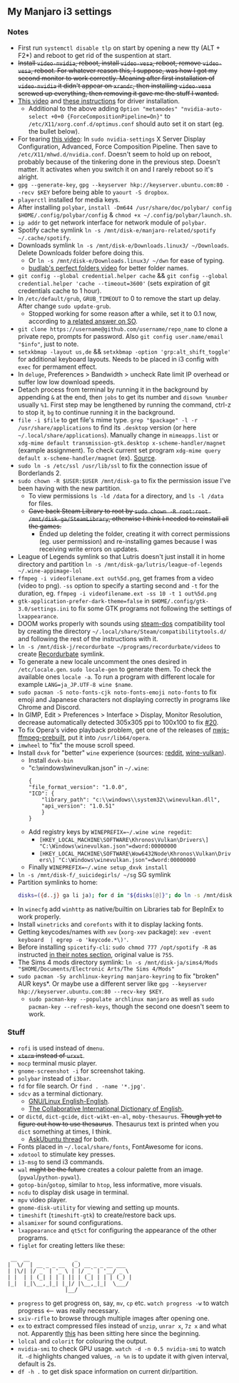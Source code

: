 ## My Manjaro i3 settings

### Notes
* First run `systemctl disable tlp` on start by opening a new tty (ALT + F2*) and reboot to get rid of the suspention at start.
* ~~Install `video-nvidia`, reboot, install `video-vesa`, reboot, remove `video-vesa`, reboot. For whatever reason this, I suppose, was how I got my second monitor to work correctly. Meaning after first installation of `video-nvidia` it didn't appear on `xrandr`, then installing `video-vesa` screwed up everything, then removing it gave me the stuff I wanted.~~
* [This video](https://www.youtube.com/watch?v=am7xeUFQ8uY) and [these instructions](https://forum.manjaro.org/t/howto-set-up-prime-with-nvidia-proprietary-driver/40225) for driver installation.
	* Additional to the above adding `Option "metamodes" "nvidia-auto-select +0+0 {ForceCompositionPipeline=On}"` to `/etc/X11/xorg.conf.d/optimus.conf` should auto set it on start (eg. the bullet below).
* For tearing [this video](https://www.youtube.com/watch?v=_n5oOTvaGUg): In `sudo nvidia-settings` X Server Display Configuration, Advanced, Force Composition Pipeline. Then save to `/etc/X11/mhwd.d/nvidia.conf`. Doesn't seem to hold up on reboot, probably because of the tinkering done in the previous step. Doesn't matter. It activates when you switch it on and I rarely reboot so it's alright.
* `gpg --generate-key`, `gpg --keyserver hkp://keyserver.ubuntu.com:80 --recv $KEY` before being able to `yaourt -S dropbox`.
* `playerctl` installed for media keys.
* After installing `polybar`, `install -Dm644 /usr/share/doc/polybar/ config $HOME/.config/polybar/config` & `chmod +x ~/.config/polybar/launch.sh`.
* `ip addr` to get network interface for network module of `polybar`.
* Spotify cache symlink `ln -s /mnt/disk-e/manjaro-related/spotify ~/.cache/spotify`.
* Downloads symlink `ln -s /mnt/disk-e/Downloads.linux3/ ~/Downloads`. Delete Downloads folder before doing this.
	* Or `ln -s /mnt/disk-e/Downloads.linux3/ ~/dwn` for ease of typing.
	* [budlab's perfect folders video](https://www.youtube.com/watch?v=o8-6d8BW-V8) for better folder names.
* `git config --global credential.helper cache` && `git config --global credential.helper 'cache --timeout=3600'` (sets expiration of git credentials cache to 1 hour).
* In `/etc/default/grub`, `GRUB_TIMEOUT` to 0 to remove the start up delay. After change `sudo update-grub`.
	* Stopped working for some reason after a while, set it to 0.1 now, according to [a related answer on SO](https://askubuntu.com/a/1036957/371965).
* `git clone https://username@github.com/username/repo_name` to clone a private repo, prompts for password. Also `git config user.name/email "$info"`, just to note.
* `setxkbmap -layout us,de` && `setxkbmap -option 'grp:alt_shift_toggle'` for additional keyboard layouts. Needs to be placed in i3 config with `exec` for permament effect.
* In `deluge`, Preferences > Bandwidth > uncheck Rate limit IP overhead or suffer low low download speeds.
* Detach process from terminal by running it in the background by appending `&` at the end, then `jobs` to get its number and `disown %number` usually `%1`. First step may be lengthened by running the command, ctrl-z to stop it, `bg` to continue running it in the background.
* `file -i $file` to get file's mime type. `grep "$package" -l -r /usr/share/applications` to find its `.desktop` version (or here `~/.local/share/applications`). Manually change in `mimeapps.list` or `xdg-mime default transmission-gtk.desktop x-scheme-handler/magnet` (example assignment). To check current set program `xdg-mime query default x-scheme-handler/magnet` (ex). [Source](https://askubuntu.com/questions/62585/how-do-i-set-a-new-xdg-open-setting).
* `sudo ln -s /etc/ssl /usr/lib/ssl` to fix the connection issue of Borderlands 2.
* `sudo chown -R $USER:$USER /mnt/disk-ga` to fix the permission issue I've been having with the new partition.
	* To view permissions `ls -ld /data` for a directory, and `ls -l /data` for files.
	* ~~Gave back Steam Library to root by `sudo chown -R root:root /mnt/disk-ga/SteamLibrary`, otherwise I think I needed to reinstall all the games.~~
		* Ended up deleting the folder, creating it with correct permissions (eg. user permission) and re-installing games because I was receiving write errors on updates.
* League of Legends symlink so that Lutris doesn't just install it in home directory and partition `ln -s /mnt/disk-ga/lutris/league-of-legends ~/.wine-appimage-lol`
* `ffmpeg -i videofilename.ext out%5d.png`, get frames from a video (video to png). `-ss` option to specify a starting second and `-t` for the duration, eg. `ffmpeg -i videofilename.ext -ss 10 -t 1 out%5d.png`
* `gtk-application-prefer-dark-theme=false` in `$HOME/.config/gtk-3.0/settings.ini` to fix some GTK programs not following the settings of `lxappearance`.
* DOOM works properly with sounds using [steam-dos](https://github.com/dreamer/steam-dos) compatibility tool by creating the directory `~/.local/share/Steam/compatibilitytools.d/` and following the rest of the instructions with it.
* `ln -s /mnt/disk-j/recordurbate ~/programs/recordurbate/videos` to create [Recordurbate](https://github.com/oliverjrose99/Recordurbate) symlink.
* To generate a new locale uncomment the ones desired in `/etc/locale.gen`. `sudo locale-gen` to generate them. To check the available ones `locale -a`. To run a program with different locale for example `LANG=ja_JP.UTF-8 wine $name`.
* `sudo pacman -S noto-fonts-cjk noto-fonts-emoji noto-fonts` to fix emoji and Japanese characters not displaying correctly in programs like Chrome and Discord.
* In GIMP, Edit > Preferences > Interface > Display, Monitor Resolution, decrease automatically detected 305x305 ppi to 100x100 to fix [#20](https://github.com/kittenparry/dot-files/issues/20).
* To fix Opera's video playback problem, get one of the releases of [nwjs-ffmpeg-prebuilt](https://github.com/iteufel/nwjs-ffmpeg-prebuilt/releases), put it into `/usr/lib64/opera`.
* `imwheel` to "fix" the mouse scroll speed.
* Install `dxvk` for "better" `wine` experience (sources: [reddit](https://www.reddit.com/r/linux_gaming/comments/856veg/what_is_dxvk_and_how_to_install/), [wine-vulkan](https://github.com/roderickc/wine-vulkan/blob/master/README.md)).
	* Install `dxvk-bin`
	* "c:\windows\winevulkan.json" in `~/.wine`:
		```
		{
		"file_format_version": "1.0.0",
		"ICD": {
			"library_path": "c:\\windows\\system32\\winevulkan.dll",
			"api_version": "1.0.51"
			}
		}
		```
	* Add registry keys by `WINEPREFIX=~/.wine wine regedit`:
		* `[HKEY_LOCAL_MACHINE\SOFTWARE\Khronos\Vulkan\Drivers\] "C:\Windows\winevulkan.json"=dword:00000000`
		* `[HKEY_LOCAL_MACHINE\SOFTWARE\Wow6432Node\Khronos\Vulkan\Drivers\] "C:\Windows\winevulkan.json"=dword:00000000`
	* Finally `WINEPREFIX=~/.wine setup_dxvk install`
* `ln -s /mnt/disk-f/_suicidegirls/ ~/sg` SG symlink
* Partition symlinks to home:
	```bash
	disks=({d..j} ga li ja); for d in "${disks[@]}"; do ln -s /mnt/disk-$d/ ~/$d; done
	```
* In `winecfg` add `winhttp` as native/builtin on Libraries tab for BepInEx to work properly.
* Install `winetricks` and `corefonts` with it to display lacking fonts.
* Getting keycodes/names with `xev` (`xorg-xev` package): `xev -event keyboard  | egrep -o 'keycode.*\)'`.
* Before installing `spicetify-cli`: `sudo chmod 777 /opt/spotify -R` as instructed [in their notes section](https://github.com/khanhas/spicetify-cli/wiki/Installation#note-for-linux-users), original value is `755`.
* The Sims 4 mods directory symlink: `ln -s /mnt/disk-ja/sims4/Mods "$HOME/Documents/Electronic Arts/The Sims 4/Mods"`
* `sudo pacman -Sy archlinux-keyring manjaro-keyring` to fix "broken" AUR keys*. Or maybe use a different server like `gpg --keyserver hkp://keyserver.ubuntu.com:80 --recv-key $KEY`.
	* `sudo pacman-key --populate archlinux manjaro` as well as `sudo pacman-key --refresh-keys`, though the second one doesn't seem to work.

### Stuff
* `rofi` is used instead of `dmenu`.
* ~~`xterm` instead of `urxvt`~~.
* `mocp` terminal music player.
* `gnome-screenshot -i` for screenshot taking.
* `polybar` instead of `i3bar`.
* `fd` for file search. Or `find . -name '*.jpg'`.
* `sdcv` as a terminal dictionary.
	* [GNU/Linux English-English](https://web.archive.org/web/20140428004049/http://abloz.com/huzheng/stardict-dic/misc/stardict-xfardic-gnu-linux-2.4.2.tar.bz2).
	* [The Collaborative International Dictionary of English](https://web.archive.org/web/20140917131745/http://abloz.com/huzheng/stardict-dic/dict.org/stardict-dictd_www.dict.org_gcide-2.4.2.tar.bz2).
* or `dictd`, `dict-gcide`, `dict-wikt-en-al`, `moby-thesaurus`. ~~Though yet to figure out how to use thesaurus~~. Thesaurus text is printed when you `dict` something at times, I think.
	* [AskUbuntu thread](https://askubuntu.com/questions/191125/is-there-an-offline-command-line-dictionary) for both.
* Fonts placed in `~/.local/share/fonts`, FontAwesome for icons.
* `xdotool` to stimulate key presses.
* `i3-msg` to send i3 commands.
* `wal` ~~might be the future~~ creates a colour palette from an image. (`pywal`/`python-pywal`).
* `gotop-bin`/`gotop`, similar to `htop`, less informative, more visuals.
* `ncdu` to display disk usage in terminal.
* `mpv` video player.
* `gnome-disk-utility` for viewing and setting up mounts.
* `timeshift` (`timeshift-gtk`) to create/restore back ups.
* `alsamixer` for sound configurations.
* `lxappearance` and `qt5ct` for configuring the appearance of the other programs.
* `figlet` for creating letters like these:
```
 __  __              _                 
|  \/  | __ _ _ __  (_) __ _ _ __ ___  
| |\/| |/ _` | '_ \ | |/ _` | '__/ _ \ 
| |  | | (_| | | | || | (_| | | | (_) |
|_|  |_|\__,_|_| |_|/ |\__,_|_|  \___/ 
                  |__/                 
```
* `progress` to get progress on, say, `mv`, `cp` etc. `watch progress -w` to watch progress <-- was really necessary.
* `sxiv-rifle` to browse through multiple images after opening one.
* `ex` to extract compressed files instead of `unzip`, `unrar x`, `7z x` and what not. Apparently [this](https://github.com/kittenparry/dot-files/blob/29f19cb94c951a547bafe4ba6c4bb4964cc869b7/.bashrc#L119) has been sitting here since the beginning.
* `lolcal` and `colorit` for colouring the output.
* `nvidia-smi` to check GPU usage. `watch -d -n 0.5 nvidia-smi` to watch it. `-d` highlights changed values, `-n %n` is to update it with given interval, default is 2s.
* `df -h .` to get disk space information on current dir/partition.
